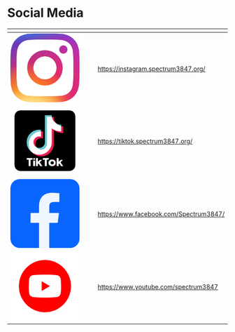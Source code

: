 # Social Media



<table data-card-size="large" data-view="cards"><thead><tr><th align="center"></th><th data-hidden></th><th data-hidden></th><th data-hidden data-card-target data-type="content-ref"></th></tr></thead><tbody><tr><td align="center"><img src=".gitbook/assets/image (33).png" alt="" data-size="original"></td><td></td><td></td><td><a href="https://instagram.spectrum3847.org/">https://instagram.spectrum3847.org/</a></td></tr><tr><td align="center"><img src=".gitbook/assets/image (34).png" alt="" data-size="original"></td><td></td><td></td><td><a href="https://tiktok.spectrum3847.org/">https://tiktok.spectrum3847.org/</a></td></tr><tr><td align="center"><img src=".gitbook/assets/image (36).png" alt="" data-size="original"></td><td></td><td></td><td><a href="https://www.facebook.com/Spectrum3847/">https://www.facebook.com/Spectrum3847/</a></td></tr><tr><td align="center"><img src=".gitbook/assets/image (38).png" alt="" data-size="original"></td><td></td><td></td><td><a href="https://www.youtube.com/spectrum3847">https://www.youtube.com/spectrum3847</a></td></tr></tbody></table>
